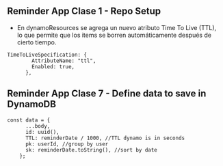 ## Reminder App Clase 1 - Repo Setup

- En dynamoResources se agrega un nuevo atributo Time To Live (TTL), lo que permite que los items se borren automáticamente después de cierto tiempo.
```
TimeToLiveSpecification: {
        AttributeName: "ttl",
        Enabled: true,
      },
```

## Reminder App Clase 7 - Define data to save in DynamoDB
```
const data = {
      ...body,
      id: uuid(),
      TTL: reminderDate / 1000, //TTL dynamo is in seconds
      pk: userId, //group by user
      sk: reminderDate.toString(), //sort by date
    };
```
